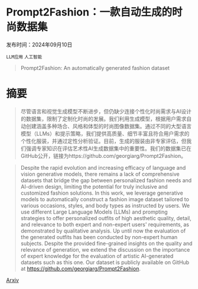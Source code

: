 # Prompt2Fashion：一款自动生成的时尚数据集

发布时间：2024年09月10日

`LLM应用` `人工智能`

> Prompt2Fashion: An automatically generated fashion dataset

# 摘要

> 尽管语言和视觉生成模型不断进步，但仍缺少连接个性化时尚需求与AI设计的数据集，限制了定制化时尚的发展。我们利用生成模型，根据用户需求自动创建涵盖多种场合、风格和体型的时尚图像数据集。通过不同的大型语言模型（LLMs）和提示策略，我们提供高质量、细节丰富且符合用户需求的个性化服装，并通过定性分析验证。目前，生成的服装由非专家评估，但我们强调专家知识在评估艺术性AI生成数据集中的重要性。我们的数据集已在GitHub公开，链接为https://github.com/georgiarg/Prompt2Fashion。

> Despite the rapid evolution and increasing efficacy of language and vision generative models, there remains a lack of comprehensive datasets that bridge the gap between personalized fashion needs and AI-driven design, limiting the potential for truly inclusive and customized fashion solutions. In this work, we leverage generative models to automatically construct a fashion image dataset tailored to various occasions, styles, and body types as instructed by users. We use different Large Language Models (LLMs) and prompting strategies to offer personalized outfits of high aesthetic quality, detail, and relevance to both expert and non-expert users' requirements, as demonstrated by qualitative analysis. Up until now the evaluation of the generated outfits has been conducted by non-expert human subjects. Despite the provided fine-grained insights on the quality and relevance of generation, we extend the discussion on the importance of expert knowledge for the evaluation of artistic AI-generated datasets such as this one. Our dataset is publicly available on GitHub at https://github.com/georgiarg/Prompt2Fashion.

[Arxiv](https://arxiv.org/abs/2409.06442)